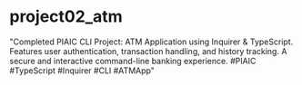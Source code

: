 # project02_atm
 "Completed PIAIC CLI Project: ATM Application using Inquirer &amp; TypeScript. Features user authentication, transaction handling, and history tracking. A secure and interactive command-line banking experience. #PIAIC #TypeScript #Inquirer #CLI #ATMApp"
